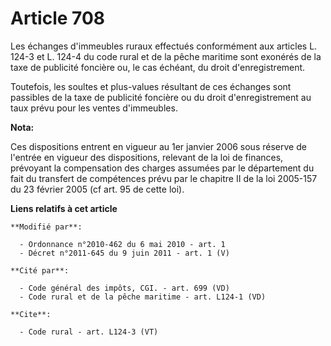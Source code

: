 # Article 708

Les échanges d'immeubles ruraux effectués conformément aux articles L. 124-3 et L. 124-4 du code rural et de la pêche
maritime sont exonérés de la taxe de publicité foncière ou, le cas échéant, du droit d'enregistrement. 

Toutefois, les soultes et plus-values résultant de ces échanges sont passibles de la taxe de publicité foncière ou du droit
d'enregistrement au taux prévu pour les ventes d'immeubles.

**Nota:**

Ces dispositions entrent en vigueur au 1er janvier 2006 sous réserve de l'entrée en vigueur des dispositions, relevant de la
loi de finances, prévoyant la compensation des charges assumées par le département du fait du transfert de compétences prévu
par le chapitre II de la loi 2005-157 du 23 février 2005 (cf art. 95 de cette loi).

**Liens relatifs à cet article**

	**Modifié par**:

	  - Ordonnance n°2010-462 du 6 mai 2010 - art. 1
	  - Décret n°2011-645 du 9 juin 2011 - art. 1 (V)

	**Cité par**:

	  - Code général des impôts, CGI. - art. 699 (VD)
	  - Code rural et de la pêche maritime - art. L124-1 (VD)

	**Cite**:

	  - Code rural - art. L124-3 (VT)
